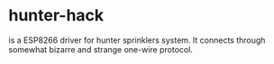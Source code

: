 # hunter-hack
is a ESP8266 driver for hunter sprinklers system. It connects through somewhat bizarre and strange one-wire protocol.
